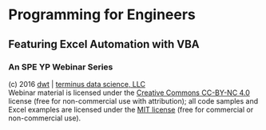 # Programming for Engineers  
## Featuring Excel Automation with VBA  
### An SPE YP Webinar Series  

(c) 2016 [dwt](https://github.com/derrickturk) | [terminus data science, LLC](http://www.terminusdatascience.com)  
Webinar material is licensed under the [Creative Commons CC-BY-NC 4.0](https://creativecommons.org/licenses/by-nc/4.0/) license (free for non-commercial use with attribution); all code samples and Excel examples are licensed under the [MIT license](https://opensource.org/licenses/MIT) (free for commercial or non-commercial use).  
